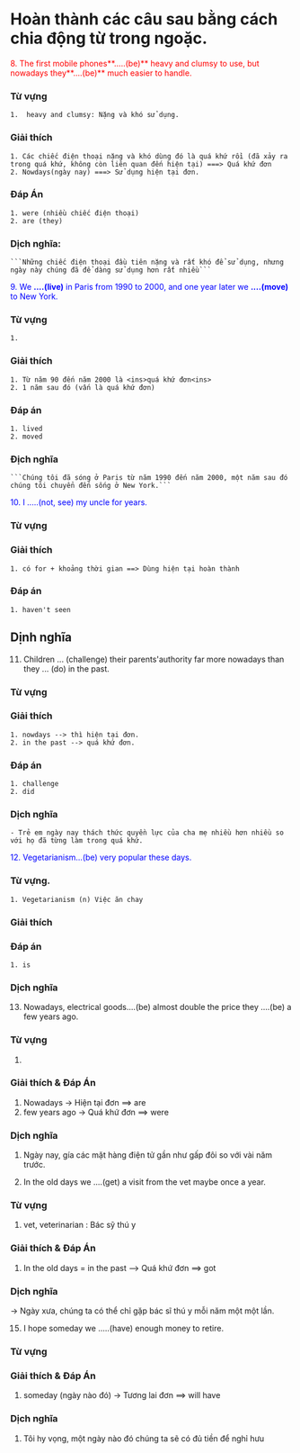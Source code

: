 # Hoàn thành các câu sau bằng cách chia động từ trong ngoặc.
<font color="red">8. The first mobile phones**.....(be)** heavy and clumsy to use, but nowadays they**....(be)** much easier to handle. </font>

### Từ vựng
    1.  heavy and clumsy: Nặng và khó sử dụng.
### Giải thích
    1. Các chiếc điện thoại nặng và khó dùng đó là quá khứ rồi (đã xảy ra trong quá khứ, không còn liên quan đến hiện tại) ===> Quá khứ đơn 
    2. Nowdays(ngày nay) ===> Sử dụng hiện tại đơn.
### Đáp Án
    1. were (nhiều chiếc điện thoại)
    2. are (they)
    
### Dịch nghĩa: 
    ```Những chiếc điện thoại đầu tiên nặng và rất khó để sử dụng, nhưng ngày này chúng đã để dàng sử dụng hơn rất nhiều```



<font color="blue">9. We **....(live)** in Paris from 1990 to 2000, and one year later we **....(move)** to New York. </font>

### Từ vựng
    1. 
### Giải thích
    1. Từ năm 90 đến năm 2000 là <ins>quá khứ đơn<ins>
    2. 1 năm sau đó (vấn là quá khứ đơn)
### Đáp án
    1. lived
    2. moved
### Địch nghĩa
    ```Chúng tôi đã sóng ở Paris từ năm 1990 đến năm 2000, một năm sau đó chúng tôi chuyển đến sống ở New York.```
    
<font color = "blue"> 10. I .....(not, see) my uncle for years. </font>

### Từ vựng

### Giải thích
    1. có for + khoảng thời gian ==> Dùng hiện tại hoàn thành
### Đáp án
    1. haven't seen

## Dịnh nghĩa

11. Children ... (challenge) their parents'authority far more nowadays than they ... (do) in the past.

### Từ vựng
### Giải thích
    1. nowdays --> thì hiện tại đơn.
    2. in the past --> quá khứ đơn.
### Đáp án
    1. challenge
    2. did
### Dịch nghĩa
    - Trẻ em ngày nay thách thức quyền lực của cha mẹ nhiều hơn nhiều so với họ đã từng làm trong quá khứ.  

<font color = "blue"> 12. Vegetarianism...(be) very popular these days. </font>

### Từ vựng.
    1. Vegetarianism (n) Việc ăn chay
### Giải thích
### Đáp án
    1. is
### Dịch nghĩa
  

13. Nowadays, electrical goods....(be) almost double the price they ....(be) a few years ago.
### Từ vựng
1. 
### Giải thích & Đáp Án 
1. Nowadays -> Hiện tại đơn ==> are
2. few years ago -> Quá khứ đơn ==> were 
### Dịch nghĩa
1. Ngày nay, gía các mặt hàng điện tử gần như gấp đôi so với vài năm trước.
  
14. In the old days we ....(get) a visit from the vet maybe once a year.
### Từ vựng
1. vet, veterinarian : Bác sỹ thú y
### Giải thích & Đáp Án
1. In the old days = in the past --> Quá khứ đơn ==> got
### Dịch nghĩa
-> Ngày xưa, chúng ta có thể chỉ gặp bác sĩ thú y mỗi năm một một lần.

15. I hope someday we .....(have) enough money to retire.
### Từ vựng
### Giải thích & Đáp Án
1. someday (ngày nào đó) -> Tương lai đơn ==> will have
### Dịch nghĩa
1. Tôi hy vọng, một ngày nào đó chúng ta sẽ có đủ tiền để nghỉ hưu
